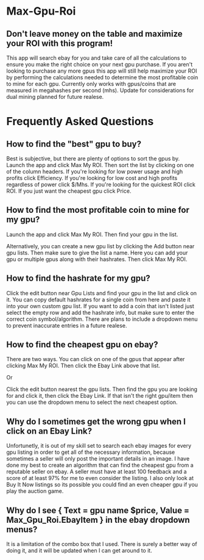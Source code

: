 # Max-Gpu-Roi

## Don't leave money on the table and maximize your ROI with this program!

This app will search ebay for you and take care of all the calculations to ensure you make the right choice on your next gpu purchase.
If you aren't looking to purchase any more gpus this app will still help maximize your ROI by performing the calculations needed to determine the most profitable coin to mine for each gpu.
Currently only works with gpus/coins that are measured in megahashes per second (mhs).
Update for considerations for dual mining planned for future realese.

# Frequently Asked Questions

## How to find the "best" gpu to buy?
Best is subjective, but there are plenty of options to sort the gpus by.
Launch the app and click Max My ROI.
Then sort the list by clicking on one of the column headers.
If you're looking for low power usage and high profits click Efficiency.
If you're looking for low cost and high profits regardless of power click $/Mhs.
If you're looking for the quickest ROI click ROI.
If you just want the cheapest gpu click Price.


## How to find the most profitable coin to mine for my gpu?

Launch the app and click Max My ROI. Then find your gpu in the list.

Alternatively, you can create a new gpu list by clicking the Add button near gpu lists. 
Then make sure to give the list a name.
Here you can add your gpu or multiple gpus along with their hashrates.
Then click Max My ROI.

## How to find the hashrate for my gpu?

Click the edit button  near Gpu Lists and find your gpu in the list and click on it.
You can copy default hashrates for a single coin from here and paste it into your own custom gpu list.
If you want to add a coin that isn't listed just select the empty row and add the hashrate info, but make sure to enter the correct coin symbol/algorithm. There are plans to include a dropdown menu to prevent inaccurate entries in a future realese.

## How to find the cheapest gpu on ebay?

There are two ways. You can click on one of the gpus that appear after clicking Max My ROI. Then click the Ebay Link above that list.

Or

Click the edit button nearest the gpu lists. Then find the gpu you are looking for and click it, then click the Ebay Link. If that isn't the right gpu/item then you can use the dropdown menu to select the next cheapest option.

## Why do I sometimes get the wrong gpu when I click on an Ebay Link?

Unfortunetly, it is out of my skill set to search each ebay images for every gpu listing in order to get all of the necessary information, because sometimes a seller will only post the important details in an image.
I have done my best to create an algorithm that can find the cheapest gpu from a reputable seller on ebay.
A seller must have at least 100 feedback and a score of at least 97% for me to even consider the listing.
I also only look at Buy It Now listings so its possible you could find an even cheaper gpu if you play the auction game.


## Why do I see { Text = gpu name $price, Value = Max_Gpu_Roi.EbayItem } in the ebay dropdown menus?

It is a limitation of the combo box that I used. There is surely a better way of doing it, and it will be updated when I can get around to it.
